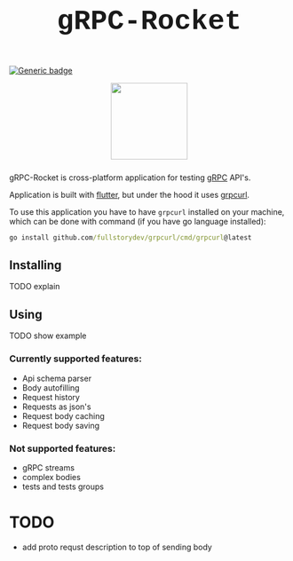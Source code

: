 # <p  align="center" style="font-family:courier;font-size:180%" size=212px> gRPC-Rocket </p>

[![Generic badge](https://img.shields.io/badge/LICENSE-MIT-orange.svg)](LICENSE)

<p align="center">
<img align="center" style="padding-left: 10px; padding-right: 10px; padding-bottom: 10px;" width="138px" height="138px" src="https://cdn-icons-png.flaticon.com/512/762/762658.png" /> 
</p>

gRPC-Rocket is cross-platform application for testing [gRPC](https://grpc.io) API's.

Application is built with [flutter](https://flutter.dev), but under the hood it uses [grpcurl](https://github.com/fullstorydev/grpcurl).

To use this application you have to have `grpcurl` installed on your machine, which can be done with command (if you have go language installed):

```cmd
go install github.com/fullstorydev/grpcurl/cmd/grpcurl@latest
```

## Installing

TODO explain

## Using

TODO show example

### Currently supported features:

- Api schema parser
- Body autofilling
- Request history
- Requests as json's
- Request body caching
- Request body saving

### Not supported features:

- gRPC streams
- complex bodies
- tests and tests groups

# TODO

- add proto requst description to top of sending body